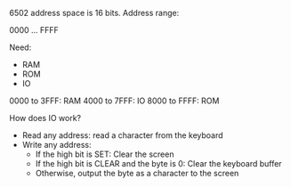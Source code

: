 6502 address space is 16 bits. Address range:

0000
...
FFFF

Need:

- RAM
- ROM
- IO

0000 to 3FFF: RAM
4000 to 7FFF: IO
8000 to FFFF: ROM

How does IO work?

- Read any address: read a character from the keyboard
- Write any address:
  - If the high bit is SET: Clear the screen
  - If the high bit is CLEAR and the byte is 0: Clear the keyboard buffer
  - Otherwise, output the byte as a character to the screen
